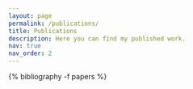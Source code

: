 ```yaml
---
layout: page
permalink: /publications/
title: Publications
description: Here you can find my published work.
nav: true
nav_order: 2
---
```

<!-- _pages/publications.md -->
<div class="publications">

{% bibliography -f papers %}

</div>
